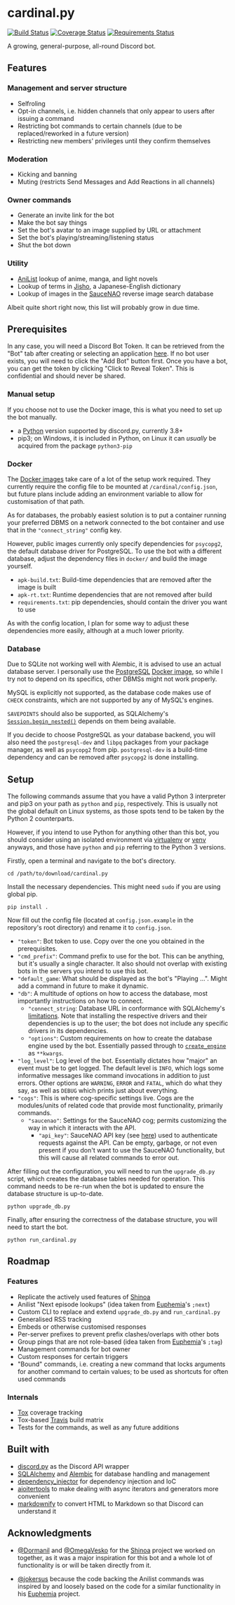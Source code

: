 # cardinal.py
[![Build Status](https://travis-ci.org/FallenWarrior2k/cardinal.py.svg?branch=master)](https://travis-ci.org/FallenWarrior2k/cardinal.py)
[![Coverage Status](https://coveralls.io/repos/github/FallenWarrior2k/cardinal.py/badge.svg?branch=master)](https://coveralls.io/github/FallenWarrior2k/cardinal.py?branch=master)
[![Requirements Status](https://requires.io/github/FallenWarrior2k/cardinal.py/requirements.svg?branch=master)](https://requires.io/github/FallenWarrior2k/cardinal.py/requirements/?branch=master)

A growing, general-purpose, all-round Discord bot.

## Features

### Management and server structure
* Selfroling
* Opt-in channels, i.e. hidden channels that only appear to users after issuing a command
* Restricting bot commands to certain channels (due to be replaced/reworked in a future version)
* Restricting new members' privileges until they confirm themselves

### Moderation
* Kicking and banning
* Muting (restricts Send Messages and Add Reactions in all channels)

### Owner commands
* Generate an invite link for the bot
* Make the bot say things
* Set the bot's avatar to an image supplied by URL or attachment
* Set the bot's playing/streaming/listening status
* Shut the bot down

### Utility
* [AniList](https://anilist.co) lookup of anime, manga, and light novels
* Lookup of terms in [Jisho](https://jisho.org), a Japanese-English dictionary
* Lookup of images in the [SauceNAO](https://saucenao.com) reverse image search database

Albeit quite short right now, this list will probably grow in due time.

## Prerequisites
In any case, you will need a Discord Bot Token. It can be retrieved from the "Bot" tab after creating or selecting an application [here](https://discordapp.com/developers/applications/me).
If no bot user exists, you will need to click the "Add Bot" button first.
Once you have a bot, you can get the token by clicking "Click to Reveal Token".
This is confidential and should never be shared.

### Manual setup
If you choose not to use the Docker image, this is what you need to set up the bot manually.

* a [Python](https://www.python.org/downloads/) version supported by discord.py, currently 3.8+
* pip3; on Windows, it is included in Python, on Linux it can _usually_ be acquired from the package `python3-pip`

### Docker
The [Docker images](https://hub.docker.com/r/fallenwarrior2k/cardinal.py) take care of a lot of the setup work required.
They currently require the config file to be mounted at `/cardinal/config.json`,
but future plans include adding an environment variable to allow for customisation of that path.

As for databases, the probably easiest solution is to put a container running your preferred DBMS on a network connected to the bot container
and use that in the `"connect_string"` config key.

However, public images currently only specify dependencies for `psycopg2`, the default database driver for PostgreSQL.
To use the bot with a different database, adjust the dependency files in `docker/` and build the image yourself.

* `apk-build.txt`: Build-time dependencies that are removed after the image is built
* `apk-rt.txt`: Runtime dependencies that are not removed after build
* `requirements.txt`: pip dependencies, should contain the driver you want to use

As with the config location, I plan for some way to adjust these dependencies more easily, although at a much lower priority.

### Database
Due to SQLite not working well with Alembic, it is advised to use an actual database server.
I personally use the [PostgreSQL](https://www.postgresql.org/) [Docker image](https://hub.docker.com/_/postgres/),
so while I try not to depend on its specifics, other DBMSs might not work properly.

MySQL is explicitly not supported, as the database code makes use of `CHECK` constraints, which are not supported by any of MySQL's engines.

`SAVEPOINTS` should also be supported, as SQLAlchemy's [`Session.begin_nested()`](https://docs.sqlalchemy.org/en/latest/orm/session_api.html#sqlalchemy.orm.session.Session.begin_nested)
depends on them being available.

If you decide to choose PostgreSQL as your database backend,
you will also need the `postgresql-dev` and `libpq` packages from your package manager,
as well as `psycopg2` from pip.
`postgresql-dev` is a build-time dependency and can be removed after `psycopg2` is done installing.

## Setup

The following commands assume that you have a valid Python 3 interpreter and pip3 on your path as `python` and `pip`, respectively.
This is usually not the global default on Linux systems, as those spots tend to be taken by the Python 2 counterparts.

However, if you intend to use Python for anything other than this bot,
you should consider using an isolated environment via [virtualenv](https://virtualenv.pypa.io/) or [venv](https://docs.python.org/3/library/venv.html)
anyways, and those have `python` and `pip` referring to the Python 3 versions.

Firstly, open a terminal and navigate to the bot's directory.

    cd /path/to/download/cardinal.py

Install the necessary dependencies. This might need `sudo` if you are using global pip.

    pip install .

Now fill out the config file (located at `config.json.example` in the repository's root directory) and rename it to `config.json`.

* `"token"`: Bot token to use. Copy over the one you obtained in the prerequisites.
* `"cmd_prefix"`: Command prefix to use for the bot.
    This can be anything, but it's usually a single character.
    It also should not overlap with existing bots in the servers you intend to use this bot.
* `"default_game`: What should be displayed as the bot's "Playing ...". Might add a command in future to make it dynamic.
* `"db"`: A multitude of options on how to access the database, most importantly instructions on how to connect.
    - `"connect_string`: Database URL in conformance with SQLAlchemy's [limitations](https://docs.sqlalchemy.org/en/latest/core/engines.html#database-urls).
        Note that installing the respective drivers and their dependencies is up to the user;
        the bot does not include any specific drivers in its dependencies.
    - `"options"`: Custom requirements on how to create the database engine used by the bot.
        Essentially passed through to [`create_engine`](https://docs.sqlalchemy.org/en/latest/core/engines.html#sqlalchemy.create_engine) as `**kwargs`.
* `"log_level"`: Log level of the bot. Essentially dictates how "major" an event must be to get logged.
    The default level is `INFO`, which logs some informative messages like command invocations in addition to just errors.
    Other options are `WARNING`, `ERROR` and `FATAL`, which do what they say, as well as `DEBUG` which prints just about everything.
* `"cogs"`: This is where cog-specific settings live.
    Cogs are the modules/units of related code that provide most functionality, primarily commands.
    - `"saucenao"`: Settings for the SauceNAO cog; permits customizing the way in which it interacts with the API.
        + `"api_key"`: SauceNAO API key (see [here](https://saucenao.com/user.php?page=search-api)) used to authenticate requests against the API.
        Can be empty, garbage, or not even present if you don't want to use the SauceNAO functionality,
        but this will cause all related commands to error out.

After filling out the configuration, you will need to run the `upgrade_db.py` script,
which creates the database tables needed for operation.
This command needs to be re-run when the bot is updated to ensure the database structure is up-to-date.

    python upgrade_db.py

Finally, after ensuring the correctness of the database structure, you will need to start the bot.

    python run_cardinal.py

## Roadmap

### Features
* Replicate the actively used features of [Shinoa](https://github.com/Dormanil/Shinoa)
* Anilist "Next episode lookups" (idea taken from [Euphemia](https://github.com/jokersus/Euphemia)'s `;next`)
* Custom CLI to replace and extend `upgrade_db.py` and `run_cardinal.py`
* Generalised RSS tracking
* Embeds or otherwise customised responses
* Per-server prefixes to prevent prefix clashes/overlaps with other bots
* Group pings that are not role-based (idea taken from [Euphemia](https://github.com/jokersus/Euphemia)'s `;tag`)
* Management commands for bot owner
* Custom responses for certain triggers
* "Bound" commands, i.e. creating a new command that locks arguments for another command to certain values;
    to be used as shortcuts for often used commands

### Internals
* [Tox](https://tox.readthedocs.io/en/latest/) coverage tracking
* Tox-based [Travis](https://travis-ci.com) build matrix
* Tests for the commands, as well as any future additions

## Built with
* [discord.py](https://github.com/Rapptz/discord.py) as the Discord API wrapper
* [SQLAlchemy](https://www.sqlalchemy.org/) and [Alembic](https://alembic.sqlalchemy.org/en/latest/) for database handling and management
* [dependency_injector](http://python-dependency-injector.ets-labs.org/) for dependency injection and IoC
* [aioitertools](https://github.com/omnilib/aioitertools) to make dealing with async iterators and generators more convenient
* [markdownify](https://github.com/matthewwithanm/python-markdownify) to convert HTML to Markdown so that Discord can understand it

## Acknowledgments
* [@Dormanil](https://github.com/Dormanil) and [@OmegaVesko](https://github.com/OmegaVesko)
    for the [Shinoa](https://github.com/Dormanil/Shinoa) project we worked on together,
    as it was a major inspiration for this bot and a whole lot of functionality is or will be taken directly from it.

* [@jokersus](https://github.com/jokersus) because the code backing the Anilist commands was inspired by
    and loosely based on the code for a similar functionality in his [Euphemia](https://github.com/jokersus/Euphemia) project.
